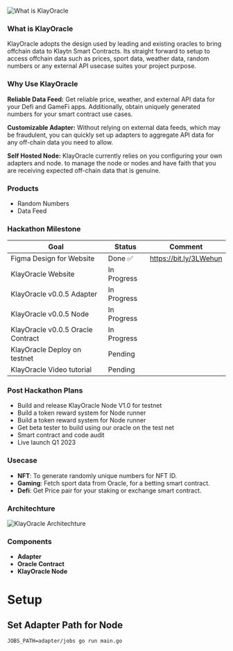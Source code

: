 

![What is KlayOracle](https://s3.amazonaws.com/alofe.oluwafemi/Klay+Oracle+Hero++Banner.jpg)
### What is KlayOracle

KlayOracle adopts the design used by leading and existing oracles to bring offchain data to Klaytn Smart Contracts. Its straight forward to setup to access offchain data such as prices, sport data, weather data, random numbers or any external API usecase suites your project purpose.

### Why Use KlayOracle

**Reliable Data Feed:** Get reliable price, weather, and external API data for your Defi and GameFi apps. Additionally, obtain uniquely generated numbers for your smart contract use cases.

**Customizable Adapter:** Without relying on external data feeds, which may be fraudulent, you can quickly set up adapters to aggregate API data for any off-chain data you need to allow.

**Self Hosted Node:** KlayOracle currently relies on you configuring your own adapters and node. to manage the node or nodes and have faith that you are receiving expected off-chain data that is genuine.

### Products

- Random Numbers
- Data Feed

### Hackathon Milestone

| Goal | Status | Comment |
|--|--|--|
| Figma Design for Website | Done :white_check_mark:  | https://bit.ly/3LWehun
|KlayOracle Website| In Progress| |
|KlayOracle v0.0.5 Adapter| In Progress| |
|KlayOracle v0.0.5 Node| In Progress| |
|KlayOracle v0.0.5 Oracle Contract| In Progress| |
|KlayOracle Deploy on testnet| Pending| |
|KlayOracle Video tutorial| Pending| |

### Post Hackathon Plans
- Build and release KlayOracle Node V1.0 for testnet
- Build a token reward system for Node runner
- Build a token reward system for Node runner
- Get beta tester to build using our oracle on the test net
- Smart contract and code audit
- Live launch Q1 2023


### Usecase
- **NFT**: To generate randomly unique numbers for NFT ID.
- **Gaming**: Fetch sport data from Oracle, for a betting smart contract.
- **Defi**: Get Price pair for your staking or exchange smart contract.

### Architechture
![KlayOracle Architechture](https://s3.amazonaws.com/alofe.oluwafemi/KlayOracle+Architechture.jpg)

### Components
- **Adapter**
- **Oracle Contract**
- **KlayOracle Node**


# Setup

## Set Adapter Path for Node

```markdown
JOBS_PATH=adapter/jobs go run main.go 
```
